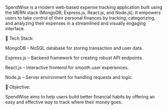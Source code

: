 SpendWise is a modern web-based expense tracking application built using the MERN stack (MongoDB, Express.js, React.js, and Node.js). It empowers users to take control of their personal finances by tracking, categorizing, and analyzing their expenses in a streamlined and visually engaging interface.

🔧 Tech Stack:

MongoDB – NoSQL database for storing transaction and user data.

Express.js – Backend framework for creating robust API endpoints.

React.js – Interactive frontend for smooth user experiences.

Node.js – Server environment for handling requests and logic.

🎯 Objective:

SpendWise aims to help users build better financial habits by offering an easy and effective way to track where their money goes.
